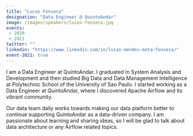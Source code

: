 ```yaml
---
title: "Lucas Fonseca"
designation: "Data Engineer @ QuintoAndar"
image: /images/speakers/lucas-fonseca.jpg
events:
 - 2020
 - 2021
twitter: ""
linkedin: "https://www.linkedin.com/in/lucas-mendes-mota-fonseca/"
event-2021: true
---
```


I am a Data Engineer at QuintoAndar. I graduated in System Analysis and Development and then studied Big Data and Data Management Intelligence at Polytechnic School of the University of Sao Paulo. I started working as a Data Engineer at QuintoAndar, where I discovered Apache Airflow and its vibrant community.

Our data team daily works towards making our data platform better to continue supporting QuintoAndar as a data-driven company. I am passionate about learning and sharing ideas, so I will be glad to talk about data architecture or any Airflow related topics.